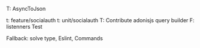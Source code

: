 T: AsyncToJson

t: feature/socialauth
t: unit/socialauth
T: Contribute adonisjs query builder
F: listenners Test

Fallback: solve type, Eslint, Commands
